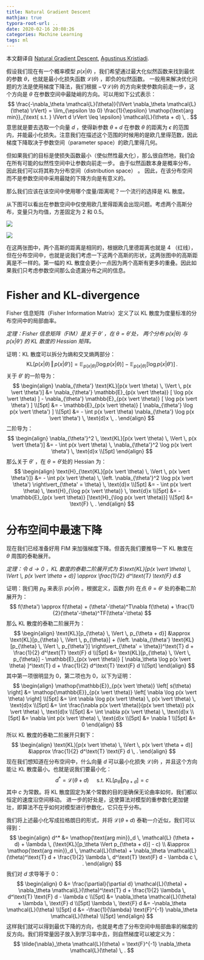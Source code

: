 ```yaml
---
title: Natural Gradient Descent
mathjax: true
typora-root-url: ..
date: 2020-02-16 20:08:26
categories: Machine Learning
tags: ml
---
```


本文翻译自 [Natural Gradient Descent](https://wiseodd.github.io/techblog/2018/03/14/natural-gradient/), [Agustinus Kristiadi](https://wiseodd.github.io/).

假设我们现在有一个概率模型 $p(x|\theta)$ ，我们希望通过最大化似然函数来找到最优的参数 $\theta$，也就是最小化损失函数 $\mathcal{L}(\theta)$ ，即负的似然函数。 一般用来解决优化问题的方法是使用梯度下降法，我们根据 $-\nabla \mathcal{L}(\theta)$ 的方向来使参数向前走一步，这个方向是 $\theta$ 在参数空间中最陡峭的方向。可以用如下公式表示：
$$
\frac{-\nabla_\theta \mathcal{L}(\theta)}{\lVert \nabla_\theta \mathcal{L}(\theta) \rVert} = \lim_{\epsilon \to 0} \frac{1}{\epsilon} \mathop{\text{arg min}}_{\text{ s.t. } \lVert d \rVert \leq \epsilon} \mathcal{L}(\theta + d) \, .
$$
意思就是要去选取一个向量 $d$ ，使得新参数 $\theta +d$ 在参数 $\theta$ 的距离为 $\epsilon$ 的范围内，并能最小化损失。注意我们在描述这个范围的时候用的是欧几里得范数，因此梯度下降取决于参数空间（parameter space）的欧几里得几何。

但如果我们的目标是使损失函数最小（使似然性最大化），那么很自然地，我们会在所有可能的似然性空间中让参数向前走一步。 由于似然函数本身是概率分布，因此我们可以将其称为分布空间（distribution space） 。 因此，在该分布空间而不是参数空间中采用最陡的下降方向是有意义的。

那么我们应该在该空间中使用哪个度量/距离呢？一个流行的选择是 KL 散度。

<!--more-->

从下图可以看出在参数空间中仅使用欧几里得距离会出现问题。考虑两个高斯分布，变量只为均值，方差固定为 2 和 0.5。

![](/images/2020-02-16-Natural-Gradient-Descent/param_space_dist.png)

![](/images/2020-02-16-Natural-Gradient-Descent/param_space_dist2.png)

在这两张图中，两个高斯的距离是相同的，根据欧几里德距离也就是 4 （红线），但在分布空间中，也就是说我们考虑一下这两个高斯的形状，这两张图中的高斯距离是不一样的。第一幅的 KL 散度会更小一点因为两个高斯有更多的重叠。因此如果我们只考虑参数空间那么会遗漏分布之间的信息。

# Fisher and KL-divergence

Fisher 信息矩阵（Fisher Information Matrix）定义了以 KL 散度为度量标准的分布空间中的局部曲率。

*定理：Fisher 信息矩阵（FIM）是关于 $\theta'$ ，在 $\theta=\theta'$处， 两个分布  $p(x|\theta)$ 与 $p(x|\theta')$ 的 KL 散度的 Hessian 矩阵。*

证明：KL 散度可以拆分为熵和交叉熵两部分：
$$
\text{KL} [p(x \vert \theta) \, \Vert \, p(x \vert \theta')] = \mathbb{E}_{p(x \vert \theta)} [ \log p(x \vert \theta) ] - \mathbb{E}_{p(x \vert \theta)} [ \log p(x \vert \theta') ] \, .
$$
关于 $\theta'$ 的一阶导为：
$$
\begin{align}
    \nabla_{\theta'} \text{KL}[p(x \vert \theta) \, \Vert \, p(x \vert  \theta')] &= \nabla_{\theta'} \mathbb{E}_{p(x \vert \theta)} [ \log p(x \vert \theta) ] - \nabla_{\theta'} \mathbb{E}_{p(x \vert \theta)} [ \log p(x \vert \theta') ] \\[5pt]
        &= - \mathbb{E}_{p(x \vert \theta)} [ \nabla_{\theta'} \log p(x \vert \theta') ] \\[5pt]
        &= - \int p(x \vert \theta) \nabla_{\theta'} \log p(x \vert \theta') \, \text{d}x \, .
\end{align}
$$
二阶导为：
$$
\begin{align}
    \nabla_{\theta'}^2 \, \text{KL}[p(x \vert \theta) \, \Vert \, p(x \vert \theta')] &= - \int p(x \vert \theta) \, \nabla_{\theta'}^2 \log p(x \vert \theta') \, \text{d}x \\[5pt]
\end{align}
$$
那么关于 $\theta'$ ，在 $\theta=\theta'$处的 Hessian 为：
$$
\begin{align}
    \text{H}_{\text{KL}[p(x \vert \theta) \, \Vert \, p(x \vert \theta')]} &= - \int p(x \vert \theta) \, \left. \nabla_{\theta'}^2 \log p(x \vert \theta') \right\vert_{\theta' = \theta} \, \text{d}x \\[5pt]
        &= - \int p(x \vert \theta) \, \text{H}_{\log p(x \vert \theta)} \, \text{d}x \\[5pt]
        &= - \mathbb{E}_{p(x \vert \theta)} [\text{H}_{\log p(x \vert \theta)}] \\[5pt]
        &= \text{F} \, .
\end{align}
$$

# 分布空间中最速下降

现在我们已经准备好用 FIM 来加强梯度下降。但首先我们要推导一下 KL 散度在 $\theta$ 周围的泰勒展开。

*定理：令 $d\rightarrow 0$ ，KL 散度的泰勒二阶展开式为 $\text{KL}[p(x \vert \theta) \, \Vert \, p(x \vert \theta + d)] \approx \frac{1}{2} d^\text{T} \text{F} d.$*

证明：我们用 $p_\theta$ 来表示 $p(x|\theta)$ 。根据定义，函数 $f(\theta)$ 在点 $\theta=\theta'$ 处的泰勒二阶展开为：
$$
f(\theta') \approx f(\theta) + (\theta'-\theta)^T\nabla f(\theta) + \frac{1}{2}(\theta'-\theta)^TF(\theta'-\theta)
$$
那么 KL 散度的泰勒二阶展开为：
$$
\begin{align}
    \text{KL}[p_{\theta} \, \Vert \, p_{\theta + d}] &\approx \text{KL}[p_{\theta} \, \Vert \, p_{\theta}] + (\left. \nabla_{\theta'} \text{KL}[p_{\theta} \, \Vert \, p_{\theta'}] \right\vert_{\theta' = \theta})^\text{T} d + \frac{1}{2} d^\text{T} \text{F} d \\[5pt]
        &= \text{KL}[p_{\theta} \, \Vert \, p_{\theta}] - \mathbb{E}_{p(x \vert \theta)} [ \nabla_\theta \log p(x \vert \theta) ]^\text{T} d + \frac{1}{2} d^\text{T} \text{F} d \\[5pt]
\end{align}
$$
其中第一项很明显为 0，第二项也为 0，以下为证明：
$$
\begin{align}
    \mathop{\mathbb{E}}_{p(x \vert \theta)} \left[ s(\theta) \right] &= \mathop{\mathbb{E}}_{p(x \vert \theta)} \left[ \nabla \log p(x \vert \theta) \right] \\[5pt]
    &= \int \nabla \log p(x \vert \theta) \, p(x \vert \theta) \, \text{d}x \\[5pt]
    &= \int \frac{\nabla p(x \vert \theta)}{p(x \vert \theta)} p(x \vert \theta) \, \text{d}x \\[5pt]
    &= \int \nabla p(x \vert \theta) \, \text{d}x \\[5pt]
    &= \nabla \int p(x \vert \theta) \, \text{d}x \\[5pt]
    &= \nabla 1 \\[5pt]
    &= 0
\end{align}
$$
所以 KL 散度的泰勒二阶展开只剩下：
$$
\begin{align}
    \text{KL}[p(x \vert \theta) \, \Vert \, p(x \vert \theta + d)] &\approx \frac{1}{2} d^\text{T} \text{F} d \, .
\end{align}
$$
现在我们想知道在分布空间中，什么向量 $d$ 可以最小化损失 $\mathcal{L}(\theta)$ ，并且这个方向能让 KL 散度最小。也就是说我们要最小化：
$$
d^* = \mathcal{L} (\theta + d) \quad \text{ s.t. } \text{KL}[p_\theta \Vert p_{\theta + d}] = c
$$
其中 $c$ 为常数。将 KL 散度固定为某个常数的目的是确保无论曲率如何，我们都以恒定的速度沿空间移动。 进一步的好处是，这使算法对模型的重参数化更加健壮，即算法不在乎如何对模型进行参数化，它只在乎分布。

我们将上述最小化写成拉格朗日的形式，并将 $\mathcal{L} (\theta + d)$ 泰勒一介近似，我们可以得到：
$$
\begin{align}
d^* &= \mathop{\text{arg min}}_d \, \mathcal{L} (\theta + d) + \lambda \, (\text{KL}[p_\theta \Vert p_{\theta + d}] - c) \\
    &\approx \mathop{\text{arg min}}_d \, \mathcal{L}(\theta) + \nabla_\theta \mathcal{L}(\theta)^\text{T} d + \frac{1}{2} \lambda \, d^\text{T} \text{F} d - \lambda c \, .
\end{align}
$$
我们对 $d$ 求导等于 0：
$$
\begin{align}
0 &= \frac{\partial}{\partial d} \mathcal{L}(\theta) + \nabla_\theta \mathcal{L}(\theta)^\text{T} d + \frac{1}{2} \lambda \, d^\text{T} \text{F} d - \lambda c \\[5pt]
    &= \nabla_\theta \mathcal{L}(\theta) + \lambda \, \text{F} d \\[5pt]
    \lambda \, \text{F} d &= -\nabla_\theta \mathcal{L}(\theta) \\[5pt]
    d &= -\frac{1}{\lambda} \text{F}^{-1} \nabla_\theta \mathcal{L}(\theta) \\[5pt]
\end{align}
$$
这样我们就可以得到最优下降的方向，也就是考虑了分布空间中局部曲率的梯度的反方向。我们将常量因子放入到学习率中去，则自然梯度可以被定义为：
$$
\tilde{\nabla}_\theta \mathcal{L}(\theta) = \text{F}^{-1} \nabla_\theta \mathcal{L}(\theta) \, .
$$
